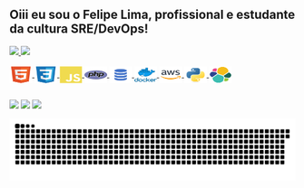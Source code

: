 ## Oiii eu sou o Felipe Lima, profissional e estudante da cultura SRE/DevOps!

<div>
<a href="https://github.com/flima835">
<img height="180cm" src="https://github-readme-stats.vercel.app/api?username=flima835&show_icon=true&theme=dracula&include_all_commits+true&count_private=true"/>
<img height="180cm" src="https://github-readme-stats.vercel.app/api/top-langs/?username=flima835&layout=compact&langs_count=16&theme=dracula"/>
</div>

<div style="display: inline_block"><br>
  <img align="center" alt="Rafa-HTML" height="30" width="40" src="https://raw.githubusercontent.com/devicons/devicon/master/icons/html5/html5-original.svg">
  <img align="center" alt="Rafa-CSS" height="30" width="40" src="https://raw.githubusercontent.com/devicons/devicon/master/icons/css3/css3-original.svg">
  <img align="center" alt="Rafa-Js" height="30" width="40" src="https://raw.githubusercontent.com/devicons/devicon/master/icons/javascript/javascript-plain.svg">
  <img align="center" alt="Isa-php" height="30" width="40" src="https://raw.githubusercontent.com/devicons/devicon/master/icons/php/php-original.svg">
  <img align="center" alt="Rafa-Csharp" height="30" width="40" src="https://raw.githubusercontent.com/github/explore/master/topics/sql/sql.png">
  <img align="center" alt="Rafa-Ts" height="30" width="40" src="https://raw.githubusercontent.com/github/explore/master/topics/docker/docker.png">
  <img align="center" alt="Rafa-React" height="30" width="40" src="https://raw.githubusercontent.com/github/explore/main/topics/aws/aws.png">
  <img align="center" alt="Rafa-Python" height="30" width="40" src="https://raw.githubusercontent.com/devicons/devicon/master/icons/python/python-original.svg">
  <img align="center" alt="Rafa-Csharp" height="30" width="40" src="https://raw.githubusercontent.com/github/explore/master/topics/elasticsearch/elasticsearch.png">
</div>
  
  ##
 
<div> 
   
  <a href = "mailto:flima835@gmail.com"><img src="https://img.shields.io/badge/-Gmail-%23333?style=for-the-badge&logo=gmail&logoColor=white" target="_blank"></a>
  <a href="https://www.linkedin.com/in/link-felipe-lima/" target="_blank"><img src="https://img.shields.io/badge/-LinkedIn-%230077B5?style=for-the-badge&logo=linkedin&logoColor=white" target="_blank"></a> 
  <a href="https://www.facebook.com/in/https:/felipe.lima.92351/" target="_blank"><img src="https://img.shields.io/badge/-facebook-%230077B5?style=for-the-badge&logo=linkedin&logoColor=white" target="_blank"></a> 

  ![Snake animation](https://github.com/IsadoraFerrao/IsadoraFerrao/blob/main/snake.svg)
  
</div>
